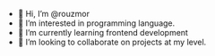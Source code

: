 - 👋 Hi, I’m @rouzmor
- 👀 I’m interested in programming language.
- 🌱 I’m currently learning frontend development
- 💞️ I’m looking to collaborate on projects at my level.
<!--- 📫 How to reach me ... --->

<!---
rouzmor/rouzmor is a ✨ special ✨ repository because its `README.md` (this file) appears on your GitHub profile.
You can click the Preview link to take a look at your changes.
--->
